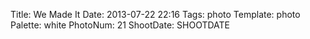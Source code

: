 Title: We Made It
Date: 2013-07-22 22:16
Tags: photo
Template: photo
Palette: white
PhotoNum: 21
ShootDate: SHOOTDATE
